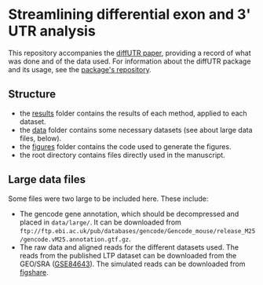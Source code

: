 # Streamlining differential exon and 3' UTR analysis

This repository accompanies the [diffUTR paper](https://doi.org/10.1186/s12859-021-04114-7), providing a record of what was done and of the data used. For information about the diffUTR package and its usage, see the [package's repository](https://github.com/ETHZ-INS/diffUTR).

## Structure

* the [results](results/) folder contains the results of each method, applied to each dataset.
* the [data](data/) folder contains some necessary datasets (see about large data files, below).
* the [figures](figures/) folder contains the code used to generate the figures.
* the root directory contains files directly used in the manuscript.

## Large data files

Some files were two large to be included here. These include:

* The gencode gene annotation, which should be decompressed and placed in `data/large/`. It can be downloaded from `ftp://ftp.ebi.ac.uk/pub/databases/gencode/Gencode_mouse/release_M25/gencode.vM25.annotation.gtf.gz`.
* The raw data and aligned reads for the different datasets used. The reads from the published LTP dataset can be downloaded from the GEO/SRA ([GSE84643](https://www.ncbi.nlm.nih.gov/geo/query/acc.cgi?acc=GSE84643)). The simulated reads can be downloaded from [figshare](https://dx.doi.org/10.6084/m9.figshare.13726143).


